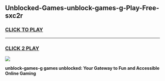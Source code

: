 
## Unblocked-Games-unblock-games-g-Play-Free-sxc2r
<h3>
<a href="https://premium76.site?title=unblock-games-g&ref=10A">CLICK TO PLAY</a></h3>
<hr>

<h3>
<a href="https://premium76.site?title=unblock-games-g&ref=10A">CLICK 2 PLAY</a>
  
</h3>

<a href="https://premium76.site?title=unblock-games-g&ref=10A"><img src="https://clearcache.store/games.png"></a>


**unblock-games-g games unblocked: Your Gateway to Fun and Accessible Online Gaming**
